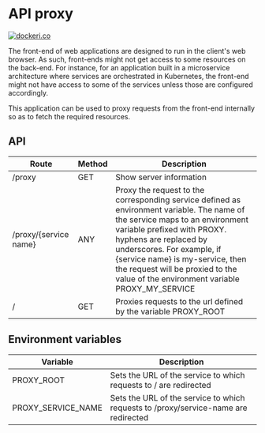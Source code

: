 # API proxy

[![dockeri.co](https://dockeri.co/image/moreillon/ci-dind)](https://hub.docker.com/r/moreillon/ci-dind)

The front-end of web applications are designed to run in the client's web browser. As such, front-ends might not get access to some resources on the back-end. For instance, for an application built in a microservice architecture where services are orchestrated in Kubernetes, the front-end might not have access to some of the services unless those are configured accordingly.

This application can be used to proxy requests from the front-end internally so as to fetch the required resources.


## API

| Route | Method | Description |
| --- | --- | --- |
| /proxy | GET | Show server information |
| /proxy/{service name} | ANY | Proxy the request to the corresponding service defined as environment variable. The name of the service maps to an environment variable prefixed with PROXY. hyphens are replaced by underscores. For example, if {service name} is my-service, then the request will be proxied to the value of the environment variable PROXY_MY_SERVICE |
| / | GET | Proxies requests to the url defined by the variable PROXY_ROOT |

## Environment variables

| Variable |  Description |
| --- | --- |
| PROXY_ROOT | Sets the URL of the service to which requests to / are redirected |
| PROXY_SERVICE_NAME | Sets the URL of the service to which requests to /proxy/service-name are redirected |

